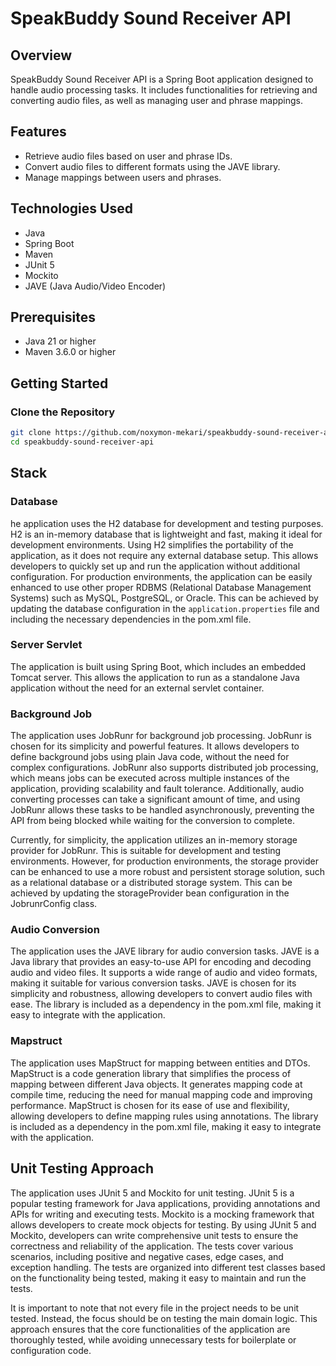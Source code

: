 # SpeakBuddy Sound Receiver API

## Overview

SpeakBuddy Sound Receiver API is a Spring Boot application designed to handle audio processing tasks. It includes functionalities for retrieving and converting audio files, as well as managing user and phrase mappings.

## Features

- Retrieve audio files based on user and phrase IDs.
- Convert audio files to different formats using the JAVE library.
- Manage mappings between users and phrases.

## Technologies Used

- Java
- Spring Boot
- Maven
- JUnit 5
- Mockito
- JAVE (Java Audio/Video Encoder)

## Prerequisites

- Java 21 or higher
- Maven 3.6.0 or higher

## Getting Started

### Clone the Repository

```sh
git clone https://github.com/noxymon-mekari/speakbuddy-sound-receiver-api.git
cd speakbuddy-sound-receiver-api
```

## Stack
### Database
he application uses the H2 database for development and testing purposes. H2 is an in-memory database that is lightweight and fast, making it ideal for development environments. Using H2 simplifies the portability of the application, as it does not require any external database setup. This allows developers to quickly set up and run the application without additional configuration.  For production environments, the application can be easily enhanced to use other proper RDBMS (Relational Database Management Systems) such as MySQL, PostgreSQL, or Oracle. This can be achieved by updating the database configuration in the `application.properties` file and including the necessary dependencies in the pom.xml file.  

### Server Servlet
The application is built using Spring Boot, which includes an embedded Tomcat server. This allows the application to run as a standalone Java application without the need for an external servlet container.  

### Background Job
The application uses JobRunr for background job processing. JobRunr is chosen for its simplicity and powerful features. It allows developers to define background jobs using plain Java code, without the need for complex configurations. JobRunr also supports distributed job processing, which means jobs can be executed across multiple instances of the application, providing scalability and fault tolerance. Additionally, audio converting processes can take a significant amount of time, and using JobRunr allows these tasks to be handled asynchronously, preventing the API from being blocked while waiting for the conversion to complete.

Currently, for simplicity, the application utilizes an in-memory storage provider for JobRunr. This is suitable for development and testing environments. However, for production environments, the storage provider can be enhanced to use a more robust and persistent storage solution, such as a relational database or a distributed storage system. This can be achieved by updating the storageProvider bean configuration in the JobrunrConfig class.

### Audio Conversion
The application uses the JAVE library for audio conversion tasks. JAVE is a Java library that provides an easy-to-use API for encoding and decoding audio and video files. It supports a wide range of audio and video formats, making it suitable for various conversion tasks. JAVE is chosen for its simplicity and robustness, allowing developers to convert audio files with ease. The library is included as a dependency in the pom.xml file, making it easy to integrate with the application.

### Mapstruct
The application uses MapStruct for mapping between entities and DTOs. MapStruct is a code generation library that simplifies the process of mapping between different Java objects. It generates mapping code at compile time, reducing the need for manual mapping code and improving performance. MapStruct is chosen for its ease of use and flexibility, allowing developers to define mapping rules using annotations. The library is included as a dependency in the pom.xml file, making it easy to integrate with the application.

## Unit Testing Approach
The application uses JUnit 5 and Mockito for unit testing. JUnit 5 is a popular testing framework for Java applications, providing annotations and APIs for writing and executing tests. Mockito is a mocking framework that allows developers to create mock objects for testing. By using JUnit 5 and Mockito, developers can write comprehensive unit tests to ensure the correctness and reliability of the application. The tests cover various scenarios, including positive and negative cases, edge cases, and exception handling. The tests are organized into different test classes based on the functionality being tested, making it easy to maintain and run the tests.

It is important to note that not every file in the project needs to be unit tested. Instead, the focus should be on testing the main domain logic. This approach ensures that the core functionalities of the application are thoroughly tested, while avoiding unnecessary tests for boilerplate or configuration code.
